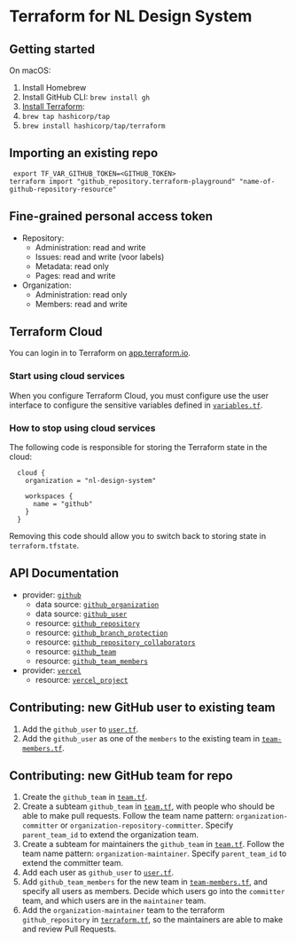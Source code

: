 # Terraform for NL Design System

## Getting started

On macOS:

1. Install Homebrew
2. Install GitHub CLI: `brew install gh`
3. [Install Terraform](https://developer.hashicorp.com/terraform/tutorials/aws-get-started/install-cli):
4. `brew tap hashicorp/tap`
5. `brew install hashicorp/tap/terraform`

## Importing an existing repo

```shell
 export TF_VAR_GITHUB_TOKEN=<GITHUB_TOKEN>
terraform import "github_repository.terraform-playground" "name-of-github-repository-resource"
```

## Fine-grained personal access token

- Repository:
  - Administration: read and write
  - Issues: read and write (voor labels)
  - Metadata: read only
  - Pages: read and write
- Organization:
  - Administration: read only
  - Members: read and write

## Terraform Cloud

You can login in to Terraform on [app.terraform.io](https://app.terraform.io/session).

### Start using cloud services

When you configure Terraform Cloud, you must configure use the user interface to configure the sensitive variables defined in [`variables.tf`](./variables.tf).

### How to stop using cloud services

The following code is responsible for storing the Terraform state in the cloud:

```
  cloud {
    organization = "nl-design-system"

    workspaces {
      name = "github"
    }
  }
```

Removing this code should allow you to switch back to storing state in `terraform.tfstate`.

## API Documentation

- provider: [`github`](https://registry.terraform.io/providers/integrations/github/latest/docs)
  - data source: [`github_organization`](https://registry.terraform.io/providers/integrations/github/latest/docs/data-sources/organization)
  - data source: [`github_user`](https://registry.terraform.io/providers/integrations/github/latest/docs/data-sources/user)
  - resource: [`github_repository`](https://registry.terraform.io/providers/integrations/github/latest/docs/resources/repository)
  - resource: [`github_branch_protection`](https://registry.terraform.io/providers/integrations/github/latest/docs/resources/branch_protection)
  - resource: [`github_repository_collaborators`](https://registry.terraform.io/providers/integrations/github/latest/docs/resources/repository_collaborators)
  - resource: [`github_team`](https://registry.terraform.io/providers/integrations/github/latest/docs/data-sources/team)
  - resource: [`github_team_members`](https://registry.terraform.io/providers/integrations/github/latest/docs/resources/team_members)
- provider: [`vercel`](https://registry.terraform.io/providers/vercel/vercel/latest/docs)
  - resource: [`vercel_project`](https://registry.terraform.io/providers/vercel/vercel/latest/docs/resources/project)

## Contributing: new GitHub user to existing team

1. Add the `github_user` to [`user.tf`](./user.tf).
1. Add the `github_user` as one of the `members` to the existing team in [`team-members.tf`](./team-members.tf).

## Contributing: new GitHub team for repo

1. Create the `github_team` in [`team.tf`](./team.tf).
1. Create a subteam `github_team` in [`team.tf`](./team.tf), with people who should be able to make pull requests. Follow the team name pattern: `organization-committer` or `organization-repository-committer`. Specify `parent_team_id` to extend the organization team.
1. Create a subteam for maintainers the `github_team` in [`team.tf`](./team.tf). Follow the team name pattern: `organization-maintainer`. Specify `parent_team_id` to extend the committer team.
1. Add each user as `github_user` to [`user.tf`](./user.tf).
1. Add `github_team_members` for the new team in [`team-members.tf`](./team-members.tf), and specify all users as members. Decide which users go into the `committer` team, and which users are in the `maintainer` team.
1. Add the `organization-maintainer` team to the terraform `github_repository` in [`terraform.tf`](./terraform.tf), so the maintainers are able to make and review Pull Requests.

